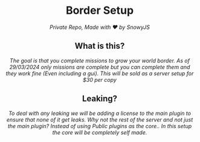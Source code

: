 <h1 align="center">Border Setup</h1><div align="center">
<i>Private Repo, Made with ❤️ by SnowyJS</i>

<h2 align="center">What is this?</h2><div align="center">
<i>The goal is that you complete missions to grow your world border. As of 29/03/2024 only missions are complete but you can complete them and they work fine (Even including a gui). This will be sold as a server setup for $30 per copy</i>

<h2 align="center">Leaking?</h2><div align="center">
<i>To deal with any leaking we will be adding a license to the main plugin to ensure that none of it get leaks. Why not the rest of the server and not just the main plugin? Instead of using Public plugins as the core.. In this setup the core will be completely self made.</i>
